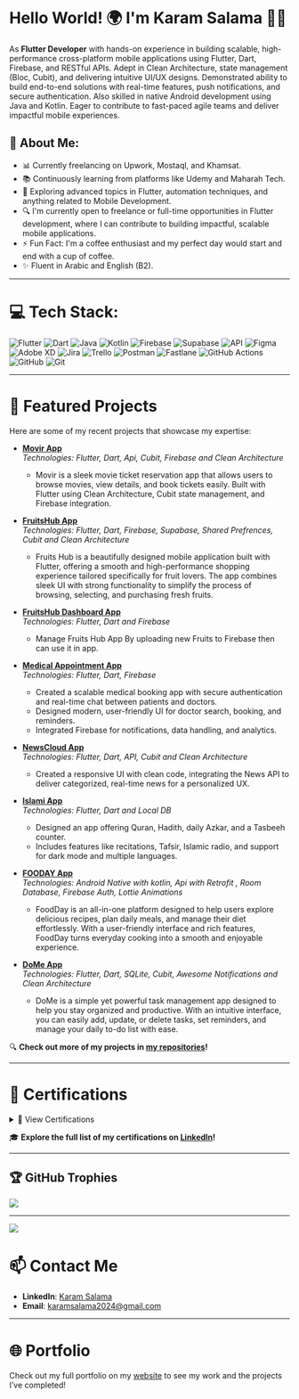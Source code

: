 # Hello World! 🌍 I'm Karam Salama 👋🏼

As **Flutter Developer** with hands-on experience in building scalable, high-performance cross-platform mobile
applications using Flutter, Dart, Firebase, and RESTful APIs. Adept in Clean Architecture, state management
(Bloc, Cubit), and delivering intuitive UI/UX designs. Demonstrated ability to build end-to-end solutions with
real-time features, push notifications, and secure authentication. Also skilled in native Android development
using Java and Kotlin. Eager to contribute to fast-paced agile teams and deliver impactful mobile
experiences.

## 💫 About Me:

- 📊 Currently freelancing on Upwork, Mostaql, and Khamsat.
- 📚 Continuously learning from platforms like Udemy and Maharah Tech.
- 🌱 Exploring advanced topics in Flutter, automation techniques, and anything related to Mobile Development.
- 🔍 I'm currently open to freelance or full-time opportunities in Flutter development, where I can contribute to building impactful, scalable mobile applications.
- ⚡ Fun Fact: I'm a coffee enthusiast and my perfect day would start and end with a cup of coffee.
- ✨ Fluent in Arabic and English (B2).

---

# 💻 Tech Stack:

![Flutter](https://img.shields.io/badge/Flutter-%2302569B.svg?style=flat&logo=Flutter&logoColor=white) 
![Dart](https://img.shields.io/badge/dart-%230175C2.svg?style=flat&logo=dart&logoColor=white) 
![Java](https://img.shields.io/badge/java-%23ED8B00.svg?style=flat&logo=openjdk&logoColor=white) 
![Kotlin](https://img.shields.io/badge/kotlin-%237F52FF.svg?style=flat&logo=kotlin&logoColor=white) 
![Firebase](https://img.shields.io/badge/firebase-a08021?style=flat&logo=firebase&logoColor=ffcd34) 
![Supabase](https://img.shields.io/badge/Supabase-3ECF8E?style=flat&logo=supabase&logoColor=white) 
![API](https://img.shields.io/badge/API-REST%20%7C%20JSON-blue?style=flat&logo=protocols&logoColor=white) 
![Figma](https://img.shields.io/badge/figma-%23F24E1E.svg?style=flat&logo=figma&logoColor=white) 
![Adobe XD](https://img.shields.io/badge/Adobe%20XD-470137?style=flat&logo=Adobe%20XD&logoColor=#FF61F6) 
![Jira](https://img.shields.io/badge/jira-%230A0FFF.svg?style=flat&logo=jira&logoColor=white) 
![Trello](https://img.shields.io/badge/Trello-%23026AA7.svg?style=flat&logo=Trello&logoColor=white) 
![Postman](https://img.shields.io/badge/Postman-FF6C37?style=flat&logo=postman&logoColor=white) 
![Fastlane](https://img.shields.io/badge/fastlane-%2382bd4e.svg?style=flat&logo=fastlane&logoColor=black) 
![GitHub Actions](https://img.shields.io/badge/github%20actions-%232671E5.svg?style=flat&logo=githubactions&logoColor=white) 
![GitHub](https://img.shields.io/badge/github-%23121011.svg?style=flat&logo=github&logoColor=white) 
![Git](https://img.shields.io/badge/git-%23F05033.svg?style=flat&logo=git&logoColor=white)


---

# 🚀 Featured Projects

Here are some of my recent projects that showcase my expertise:

- **[Movir App](https://github.com/Karam-Salama/Movir-App)**  
  _Technologies: Flutter, Dart, Api, Cubit, Firebase  and Clean Architecture_
     - Movir is a sleek movie ticket reservation app that allows users to browse movies, view details, and book tickets easily. Built with Flutter using Clean Architecture, Cubit state management, and Firebase           integration.
      
- **[FruitsHub App](https://github.com/Karam-Salama/fruits_hup)**  
  _Technologies: Flutter, Dart, Firebase, Supabase, Shared Prefrences, Cubit and Clean Architecture_
     - Fruits Hub is a beautifully designed mobile application built with Flutter, offering a smooth and high-performance shopping experience tailored specifically for fruit lovers. The app combines sleek UI            with strong functionality to simplify the process of browsing, selecting, and purchasing fresh fruits.
  
- **[FruitsHub Dashboard App](https://github.com/Karam-Salama/fruits_hub_dashboard)**  
  _Technologies: Flutter, Dart and Firebase_
     - Manage Fruits Hub App By uploading new Fruits to Firebase then can use it in app.

- **[Medical Appointment App](https://github.com/Karam-Salama/medical_appointments-)**  
  _Technologies: Flutter, Dart, Firebase_
     - Created a scalable medical booking app with secure authentication and real-time chat between patients and doctors.
     - Designed modern, user-friendly UI for doctor search, booking, and reminders.
     - Integrated Firebase for notifications, data handling, and analytics.

- **[NewsCloud App](https://github.com/Karam-Salama/NewsCloud-App)**  
  _Technologies: Flutter, Dart, API, Cubit and Clean Architecture_
     - Created a responsive UI with clean code, integrating the News API to deliver categorized, real-time news for a personalized UX.

- **[Islami App](https://github.com/Karam-Salama/Al-Furqan)**  
  _Technologies: Flutter, Dart and Local DB_
     - Designed an app offering Quran, Hadith, daily Azkar, and a Tasbeeh counter.
     - Includes features like recitations, Tafsir, Islamic radio, and support for dark mode and multiple languages.

- **[FOODAY App](https://github.com/Karam-Salama/Food-Planner-Application)**  
  _Technologies: Android Native with kotlin, Api with Retrofit , Room Database, Firebase Auth, Lottie Animations_
     - FoodDay is an all-in-one platform designed to help users explore delicious recipes, plan daily meals, and manage their diet effortlessly. With a user-friendly interface and rich features, FoodDay turns 
       everyday cooking into a smooth and enjoyable experience.

- **[DoMe App](https://github.com/Karam-Salama/task_manager_app)**  
  _Technologies: Flutter, Dart, SQLite, Cubit, Awesome Notifications  and Clean Architecture_
     - DoMe is a simple yet powerful task management app designed to help you stay organized and productive. With an intuitive interface, you can easily add, update, or delete tasks, set reminders, and manage 
       your daily to-do list with ease.

🔍 **Check out more of my projects in [my repositories](https://github.com/Karam-Salama?tab=repositories)!**

---

# 🌟 Certifications
<details>
  <summary>📜 View Certifications</summary>

  - Core Java Programming (Maharah Tech)
  - Java Basic Certifications (HackerRank)
  - Learning Kotlin for Android (Maharah Tech)
  - Developing Mobile Applications for Android using Java (Maharah Tech)
  - Android Kotlin Development (Udemy)
  - The complete Flutter & Dart Development Course
  - Flutter Advanced Bloc and MVVM Pattern Course
  - Flutter & Firebase Build Your Own Ecommerce Course
</details>

🎓 **Explore the full list of my certifications on [LinkedIn](https://linkedin.com/in/Karam-Salama/)!**

---

## 🏆 GitHub Trophies

![](https://github-profile-trophy.vercel.app/?username=Karam-Salama&theme=radical&no-frame=false&no-bg=true&margin-w=4)

---

[![](https://visitcount.itsvg.in/api?id=Karam-Salama&icon=0&color=9)](https://visitcount.itsvg.in)

# 📫 Contact Me

- **LinkedIn**: [Karam Salama](https://linkedin.com/in/Karam-Salama/)
- **Email**: [karamsalama2024@gmail.com](mailto:karamsalama2024@gmail.com)

---

# 🌐 Portfolio

Check out my full portfolio on my [website](https://karam-salama-vc6dgdq.gamma.site/) to see my work and the projects I’ve completed!
